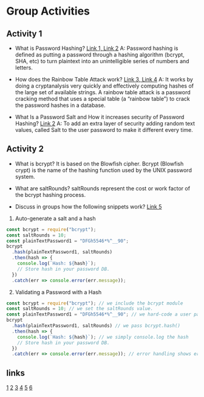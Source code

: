 # Group Activities

## Activity 1
- What is Password Hashing? [Link 1, Link 2](#links)
A: Password hashing is defined as putting a password through a hashing algorithm (bcrypt, SHA, etc) to turn plaintext into an unintelligible series of numbers and letters.

- How does the Rainbow Table Attack work? [Link 3, Link 4](#links)
A: It works by doing a cryptanalysis very quickly and effectively computing hashes of the large set of available strings. A rainbow table attack is a password cracking method that uses a special table (a “rainbow table”) to crack the password hashes in a database.


- What Is a Password Salt and How it increases security of Password Hashing? [Link 2](#links)
A: To add an extra layer of security adding random text values, called Salt to the user password to make it different every time.




## Activity 2
- What is bcrypt?
It is based on the Blowfish cipher. Bcrypt (Blowfish crypt) is the name of the hashing function used by the UNIX password system.


- What are saltRounds?
saltRounds represent the cost or work factor of the bcrypt hashing process.


- Discuss in groups how the following snippets work? [Link 5](#links)

1. Auto-generate a salt and a hash

```js
const bcrypt = require("bcrypt");
const saltRounds = 10;
const plainTextPassword1 = "DFGh5546*%^__90";
bcrypt
  .hash(plainTextPassword1, saltRounds)
  .then(hash => {
    console.log(`Hash: ${hash}`);
    // Store hash in your password DB.
  })
  .catch(err => console.error(err.message));
```

2. Validating a Password with a Hash

```js
const bcrypt = require("bcrypt"); // we include the bcrypt module
const saltRounds = 10; // we set the saltRounds value.
const plainTextPassword1 = "DFGh5546*%^__90"; // we hard-code a user password
bcrypt
  .hash(plainTextPassword1, saltRounds) // we pass bcrypt.hash()
  .then(hash => {
    console.log(`Hash: ${hash}`); // we simply console.log the hash
    // Store hash in your password DB.
  })
  .catch(err => console.error(err.message)); // error handling shows error message in console

```



## links
[1](https://www.okta.com/blog/2019/03/what-are-salted-passwords-and-password-hashing/)
[2](https://www.studytonight.com/post/what-is-a-password-salt-and-how-it-increases-security-of-password-hashing)
[3](https://www.geeksforgeeks.org/understanding-rainbow-table-attack/)
[4](https://www.beyondidentity.com/glossary/rainbow-table-attack)
[5](https://auth0.com/blog/hashing-in-action-understanding-bcrypt/)
[6](https://heynode.com/blog/2020-04/salt-and-hash-passwords-bcrypt/)